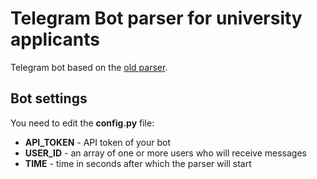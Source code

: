 # Telegram Bot parser for university applicants

Telegram bot based on the [old parser](https://github.com/mrmda28/Parser_for_university_applicants).

## Bot settings
You need to edit the **config.py** file:
* **API_TOKEN** - API token of your bot
* **USER_ID** - an array of one or more users who will receive messages
* **TIME** - time in seconds after which the parser will start
